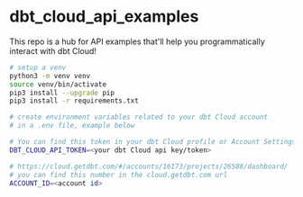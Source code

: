# dbt_cloud_api_examples

This repo is a hub for API examples that'll help you programmatically interact with dbt Cloud!

```bash
# setup a venv
python3 -m venv venv
source venv/bin/activate
pip3 install --upgrade pip
pip3 install -r requirements.txt

```

```bash
# create environment variables related to your dbt Cloud account
# in a .env file, example below

# You can find this token in your dbt Cloud profile or Account Settings
DBT_CLOUD_API_TOKEN=<your dbt Cloud api key/token>

# https://cloud.getdbt.com/#/accounts/16173/projects/26588/dashboard/
# you can find this number in the cloud.getdbt.com url
ACCOUNT_ID=<account id>

```
